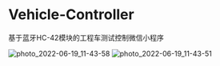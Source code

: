# Vehicle-Controller
基于蓝牙HC-42模块的工程车测试控制微信小程序

![photo_2022-06-19_11-43-58](https://user-images.githubusercontent.com/71177584/174465047-6cd24a27-7929-45a3-bc0c-d5c14dfc3bb5.jpg)
![photo_2022-06-19_11-43-51](https://user-images.githubusercontent.com/71177584/174465042-c0892e5f-68e2-4e25-a870-7c4b52f50b70.jpg)
